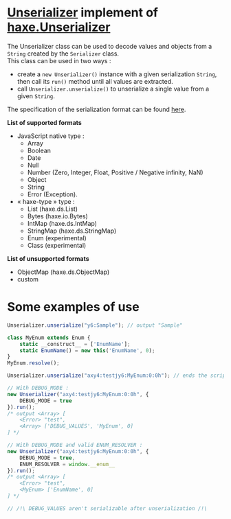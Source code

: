 # [Unserializer][01] implement of [haxe.Unserializer][02]
The Unserializer class can be used to  decode values and objects from a `String`
created by the `Serializer` class.   
This class can be used in two ways :
 - create a `new Unserializer()` instance  with a given  serialization `String`,
then call its `run()` method until all values are extracted.
 - call `Unserializer.unserialize()` to unserialize a  single value from a given
`String`.

The specification of the serialization format can be found [here][03].

**List of supported formats**
 - JavaScript native type :
   - Array
   - Boolean
   - Date
   - Null
   - Number (Zero, Integer, Float, Positive / Negative infinity, NaN)
   - Object
   - String
   - Error (Exception).
 - « haxe-type » type :
   - List (haxe.ds.List)
   - Bytes (haxe.io.Bytes)
   - IntMap (haxe.ds.IntMap)
   - StringMap (haxe.ds.StringMap)
   - Enum (experimental)
   - Class (experimental)

**List of unsupported formats**
 - ObjectMap (haxe.ds.ObjectMap)
 - custom

<!-- Soon
## Static methods
## Constructor
## Methods
-->
# Some examples of use
```js
Unserializer.unserialize("y6:Sample"); // output "Sample"

class MyEnum extends Enum {
	static __construct__ = ['EnumName'];
	static EnumName() = new this('EnumName', 0);
}
MyEnum.resolve();

Unserializer.unserialize("axy4:testjy6:MyEnum:0:0h"); // ends the script with the callable error <Error> "test"

// With DEBUG_MODE :
new Unserializer("axy4:testjy6:MyEnum:0:0h", {
    DEBUG_MODE = true
}).run();
/* output <Array> [
    <Error> "test",
    <Array> ['DEBUG_VALUES', 'MyEnum', 0]
] */

// With DEBUG_MODE and valid ENUM_RESOLVER :
new Unserializer("axy4:testjy6:MyEnum:0:0h", {
    DEBUG_MODE = true,
    ENUM_RESOLVER = window.__enum__
}).run();
/* output <Array> [
    <Error> "test",
    <MyEnum> ['EnumName', 0]
] */

// /!\ DEBUG_VALUES aren't serializable after unserialization /!\
```

[01]: /source/index.js
[02]: https://api.haxe.org/haxe/Unserializer.html
[03]: https://haxe.org/manual/std-serialization-format.html